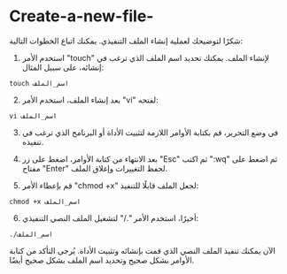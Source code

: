 # Create-a-new-file-

شكرًا لتوضيحك لعملية إنشاء الملف التنفيذي. يمكنك اتباع الخطوات التالية:

1. استخدم الأمر "touch" لإنشاء الملف. يمكنك تحديد اسم الملف الذي ترغب في إنشائه، على سبيل المثال:

```
touch اسم_الملف
```

2. بعد إنشاء الملف، استخدم الأمر "vi" لفتحه:

```
vi اسم_الملف
```

3. في وضع التحرير، قم بكتابة الأوامر اللازمة لتثبيت الأداة أو البرنامج الذي ترغب في تنفيذه.

4. بعد الانتهاء من كتابة الأوامر، اضغط على زر "Esc" ثم اكتب ":wq" ثم اضغط على مفتاح "Enter" لحفظ التغييرات وإغلاق الملف.

5. قم بإعطاء الأمر "chmod +x" لجعل الملف قابلًا للتنفيذ:

```
chmod +x اسم_الملف
```

6. أخيرًا، استخدم الأمر "./" لتشغيل الملف النصي التنفيذي:

```
./اسم_الملف
```

الآن يمكنك تنفيذ الملف النصي الذي قمت بإنشائه وتثبيت الأداة. يُرجى التأكد من كتابة الأوامر بشكل صحيح وتحديد اسم الملف بشكل صحيح أيضًا.
